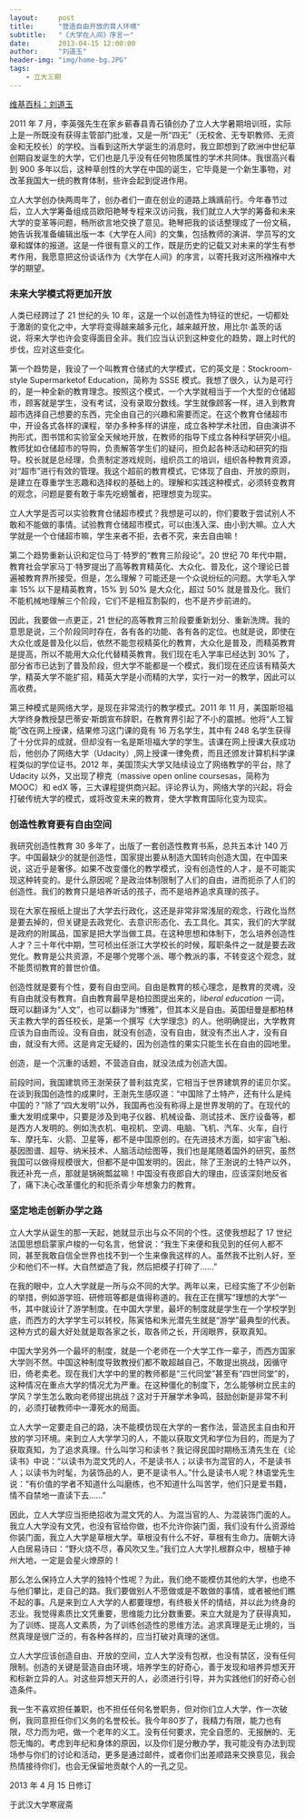 ```yaml
---
layout:     post
title:      "营造自由开放的育人环境"
subtitle:   "《大学在人间》序言一"
date:       2013-04-15 12:00:00
author:     "刘道玉"
header-img: "img/home-bg.JPG"
tags:
    - 立大三期
---
```


[维基百科：刘道玉](https://zh.wikipedia.org/wiki/%E5%88%98%E9%81%93%E7%8E%89)

2011 年 7 月，李英强先生在家乡蕲春县青石镇创办了立人大学暑期培训班，实际上是一所既没有获得主管部门批准，又是一所“四无”（无校舍、无专职教师、无资金和无校长）的学校。当看到这所大学诞生的消息时，我立即想到了欧洲中世纪草创期自发诞生的大学，它们也是几乎没有任何物质属性的学术共同体。我很高兴看到 900 多年以后，这种草创性的大学在中国的诞生，它毕竟是一个新生事物，对改革我国大一统的教育体制，些许会起到促进作用。

立人大学创办快两周年了，创办者们一直在创业的道路上踽踽前行。今年春节过后，立人大学筹备组成员欧阳艳琴专程来汉访问我，我们就立人大学的筹备和未来大学的变革等问题，畅所欲言地交换了意见。艳琴把我的谈话整理成了一份文稿，她告诉我准备编辑出版一本《大学在人间》的文集，包括教师的演讲、学员写的文章和媒体的报道。这是一件很有意义的工作，既是历史的记载又对未来的学生有参考作用，我愿意把这份谈话作为《大学在人间》的序言，以寄托我对这所襁褓中大学的期望。

### 未来大学模式将更加开放

人类已经跨过了 21 世纪的头 10 年，这是一个以创造性为特征的世纪，一切都处于激剧的变化之中，大学将变得越来越多元化，越来越开放，用比尔·盖茨的话说，将来大学也许会变得面目全非。我们应当认识到这种变化的趋势，跟上时代的步伐，应对这些变化。

第一个趋势是，我设了一个叫教育仓储式的大学模式，它的英文是：Stockroom-style Supermarketof Education，简称为 SSSE 模式。我想了很久，认为是可行的，是一种全新的教育理念。按照这个模式，一个大学就相当于一个大型的仓储超市，顾客就是学生，没有考试，没有录取分数线。学生就像顾客一样，进入到教育超市选择自己想要的东西，完全由自己的兴趣和需要而定。在这个教育仓储超市中，开设各式各样的课程，举办多种多样的讲座，成立各种学术社团，自由演讲不拘形式，图书馆和实验室全天候地开放，在教师的指导下成立各种科学研究小组。教师犹如仓储超市的导购，负责解答学生们的疑问，担负起各种活动和研究的指导。校长就是总经理，负责制定游戏规则，组织员工的培训，组织各种教育资源，对“超市”进行有效的管理。我这个超前的教育模式，它体现了自由、开放的原则，是建立在尊重学生志趣和选择权的基础上的。理解和实践这种模式，必须转变教育的观念，问题是要有敢于率先吃螃蟹者，把理想变为现实。

立人大学是否可以实验教育仓储超市模式？我想是可以的，你们要敢于尝试别人不敢和不能做的事情。试验教育仓储超市模式，可以由浅入深、由小到大嘛。立人大学就是一个仓储超市嘛，学生来者不拒，去者不究，来去自由嘛！

第二个趋势重新认识和定位马丁·特罗的“教育三阶段论”。20 世纪 70 年代中期，教育社会学家马丁·特罗提出了高等教育精英化、大众化、普及化，这个理论已普遍被教育界所接受。但是，怎么理解？可能还是一个众说纷纭的问题。大学毛入学率 15% 以下是精英教育，15% 到 50% 是大众化，超过 50% 就是普及化。我们不能机械地理解三个阶段，它们不是相互割裂的，也不是齐步前进的。

因此，我要做一点更正，21 世纪的高等教育三阶段要重新划分、重新洗牌。我的意思是说，三个阶段同时存在，各有各的功能、各有各的定位。也就是说，即使在大众化或是普及化以后，依然不能忽视精英化的教育，大众化是普及，而精英教育是提高，所以不能用大众化代替精英教育。我们现在毛入学率已经达到 30% 了，部分省市已达到了普及阶段，但大学不能都是一个模式，我们现在还应该有精英大学，精英大学不能扩招，精英大学是小而精的大学，实行一对一的教学，因此可以高收费。

第三种模式是网络大学，是现在非常流行的教学模式。2011 年 11 月，美国斯坦福大学终身教授瑟巴蒂安·斯朗宣布辞职，在教育界引起了不小的震撼。他将“人工智能”改在网上授课，结果修习这门课的竟有 16 万名学生，其中有 248 名学生获得了十分优异的成就，但却没有一名是斯坦福大学的学生。该课在网上授课大获成功后，他创办了网络大学（Udacity）,网上授课一律免费，而且还颁发计算机科学课程类似的学位证书。2012 年，美国顶尖大学又陆续设立了网络教学的平台，除了 Udacity 以外，又出现了穆克（massive open online coursesas，简称为 MOOC）和 edX 等，三大课程提供商兴起。评论界认为，网络大学的兴起，将会打破传统大学的模式，或将改变未来的教育，使大学教育国际化变为现实。

### 创造性教育要有自由空间

我研究创造性教育 30 多年了，出版了一套创造性教育书系，总共五本计 140 万字。中国最缺少的就是创造性，国家提出要从制造大国转向创造大国，在中国来说，这近乎是奢侈。如果不改变僵化的教学模式，没有创造性的人才，是不可能实现这种转变的。是什么原因呢？是政治体制限制了人们的自由，进而扼杀了人们的创造性。我们的教育只是培养听话的孩子，而不是培养追求真理的孩子。

现在大家在报纸上提出了大学去行政化，这还是非常非常浅层的观念，行政化当然是要去掉的，但关键是去政党化、去意识形态化、去工具化。其实，我们的大学就是政府的附属品，国家是把大学当做工具。在这种思想和体制下，怎么培养创造性人才？三十年代中期，竺可桢出任浙江大学校长的时候，履职条件之一就是要去政党化。教育是公共资源，不是哪个党哪个派、哪个教派的事，不转变这个观念，就不能贯彻教育的普世价值。

创造性就是要有个性，要有自由空间。自由是教育的核心理念，是教育的灵魂，没有自由就没有教育。自由教育最早是柏拉图提出来的，*liberal education* 一词，既可以翻译为“人文”，也可以翻译为“博雅”，但其本义是自由。英国纽曼是都柏林天主教大学的首任校长，是第一个撰写《大学理念》的人。他明确提出，大学教育应该为自由而设。没有自由，就没有创造，没有自由，就没有杰出人才，没有自由，就没有大师。这是肯定无疑的，因为创造性的果实只能生长在自由的园地里。

创造，是一个沉重的话题，不营造自由，就没法成为创造大国。

前段时间，我国建筑师王澍荣获了普利兹克奖，它相当于世界建筑界的诺贝尔奖。在谈到我国创造性的成果时，王澍先生感叹道：“中国除了土特产，还有什么是纯中国的？”除了“四大发明”以外，我国再也没有称得上是世界发明的了。在现代的重大发明成果中，只要是涉及到电子仪器、机械设备、测试技术、医疗设备等，都是西方人发明的。例如洗衣机、电视机、空调、电脑、飞机、汽车、火车，自行车、摩托车、火箭、卫星等，都不是中国原创的。在先进技术方面，如宇宙飞船、基因图谱、超导、纳米技术、人脑活动绘图等，我们也是尾随着国外的研究，虽然我国可以做得规模很大，但都不是中国发明的。因此，除了王澍说的土特产以外，我还补充一点，那就是锅碗瓢盆嘛！中国没有夜郎自大的理由，应该深刻地反省了，痛下决心改革僵化的和扼杀青少年想象力的教育。

### 坚定地走创新办学之路

立人大学从诞生的那一天起，她就显示出与众不同的个性。这使我想起了 17 世纪法国思想启蒙家卢梭的一句名言，他曾说：“我生下来便和我见到的任何人都不同，甚至我敢自信全世界也找不到一个生来像我这样的人。虽然我不比别人好，至少和他们不一样。大自然塑造了我，然后把模子打碎了……”

在我的眼中，立人大学就是一所与众不同的大学。两年以来，已经实施了不少创新的举措，例如游学班、研修班等都是值得称道的。我在正在撰写“理想的大学”一书，其中就设计了游学制度。在中国大学里，最坏的制度就是学生在一个学校学到底，而西方的大学学生可以转校，陈寅恪和朱光潜先生就是“游学”最典型的代表。这种方式的最大好处就是取各家之长，取各师之长，开阔眼界，获取真知。

中国大学另外一个最坏的制度，就是一个老师在一个大学工作一辈子，而西方国家大学则不然。中国这种制度导致教授们都不敢超越自己，不敢提出挑战，因循守旧，倚老卖老。现在我们大学中的里的教师都是“三代同堂”甚至有“四世同堂”的，这种情况在重点大学的情况尤为严重。在这种僵化的制度下，怎么能够树立民主的学风？学生怎么敢向老师提出挑战？这对于开展学术争鸣，鼓励创新是非常不利的，必须打破教师中一潭死水的局面。

立人大学一定要走自己的路，决不能模仿现在大学的一套作法，营造民主自由和开放的学习环境。来到立人大学学习的人，不能以获取文凭和学位为目的，而是为了获取真知，为了追求真理。什么叫学习和读书？我记得民国时期杨玉清先生在《论读书》中说：“以读书为混文凭的人，不是读书人；以读书为混官的人，不是读书人；以读书为时髦，为装饰品的人，更不是读书人。”什么是读书人呢？林语堂先生说：“有价值的学者不知道什么叫磨练，也不知道什么叫苦学，他们只是爱书籍，情不自禁地一直读下去……”

因此，立人大学应当拒绝招收为混文凭的人、为混当官的人、为混装饰门面的人。我立人大学没有文凭，也没有官给你做，也不允许你装门面，我们没有什么资源给你装门面，我立人大学是草根大学。草根没有什么不好，草根有生命力。唐朝大诗人白居易诗曰：“野火烧不尽，春风吹又生。”我们立人大学扎根群众中，根植于神州大地，一定是会星火燎原的！

那么怎么保持立人大学的独特个性呢？为此，我们绝不能模仿其他的大学，也绝不与他们攀比，走自己的路。我们要做别人不愿做或是不敢做的事情，或者被他们瞧不起的事。凡是来到立人大学的人都要理想，有终极关怀的情结，并以此为终身的志业。我觉得素质比文凭重要，思维能力比分数重要。来立大就是为了获得真知，为了训练、提高人文素质，为了训练创造性的思维方法。追求真理是无止境的，当然真理是很广泛的，有各种各样的，应当打破对真理的迷信。

立人大学应该创造自由、开放的空间，立人大学没有包袱，也没有禁区，没有任何限制。创造的关键是营造自由环境，培养学生的好奇心，善于发现和培养异想天开和标新立异的人。对这些异想天开的人，必须进行引导，并为实践他们的好奇心创造条件。

我一生不喜欢担任兼职，也不担任任何名誉职务，但对你们立人大学，作一次破例，我同意担任你们义务的名誉校长。我今年80岁了，我精力有限，能力也有限，尽力而为吧，做一个老年的义工。没有任何要求，完全自愿的、无报酬的、无怨无悔的。考虑到年纪和身体的原因，以及你们是分散办学，我可能没有办法到现场参与你们的讨论和活动，更多是通过邮件，或者你们出差顺路来交换意见，我会热情接待你们，也会无保留地贡献个人的一孔之见。

2013 年 4 月 15 日修订

于武汉大学寒宬斋
